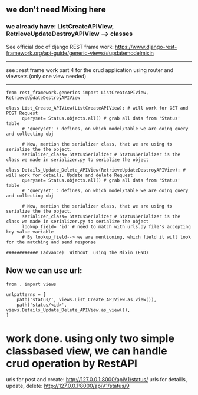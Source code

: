 ## we don't need Mixing here
### we already have: ListCreateAPIView, RetrieveUpdateDestroyAPIView --> classes
See official doc of django REST frame work: https://www.django-rest-framework.org/api-guide/generic-views/#updatemodelmixin

<hr>
see : rest frame work part 4 for the crud application using router and viewsets (only one view needed)
<hr>

```
from rest_framework.generics import ListCreateAPIView, RetrieveUpdateDestroyAPIView

class List_Create_APIView(ListCreateAPIView): # will work for GET and POST Request
      queryset= Status.objects.all() # grab all data from 'Status' table
      # 'queryset' : defines, on which model/table we are doing query and collecting obj
      
      # Now, mention the serializer class, that we are using to serialize the the object.
      serializer_class= StatusSerializer # StatusSerializer is the class we made in serializer.py to serialize the object
      
class Details_Update_Delete_APIView(RetrieveUpdateDestroyAPIView): # will work for details, Update and delete Request
      queryset= Status.objects.all() # grab all data from 'Status' table
      # 'queryset' : defines, on which model/table we are doing query and collecting obj
      
      # Now, mention the serializer class, that we are using to serialize the the object.
      serializer_class= StatusSerializer # StatusSerializer is the class we made in serializer.py to serialize the object
      lookup_field= 'id' # need to match with urls.py file's accepting key value variable
      # By lookup_field--> we are mentioning, which field it will look for the matching and send response
      
############ (advance)  Without  using the Mixin (END)

```

## Now we can use url:
```
from . import views

urlpatterns = [
    path('status/', views.List_Create_APIView.as_view()),
    path('status/<id>', views.Details_Update_Delete_APIView.as_view()),
]

```
# work done. using only two simple classbased view, we can handle crud operation by RestAPI
urls for post and create: http://127.0.0.1:8000/apiV1/status/
urls for detaills, update, delete: http://127.0.0.1:8000/apiV1/status/9